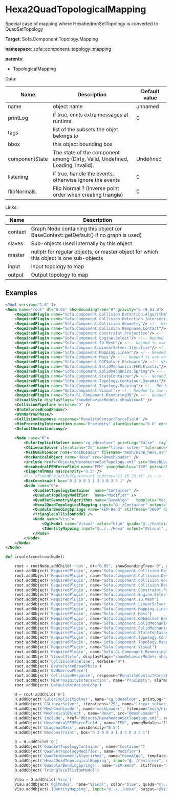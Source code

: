 # Hexa2QuadTopologicalMapping

Special case of mapping where HexahedronSetTopology is converted to QuadSetTopology


__Target__: Sofa.Component.Topology.Mapping

__namespace__: sofa::component::topology::mapping

__parents__: 
- TopologicalMapping

Data: 

<table>
<thead>
    <tr>
        <th>Name</th>
        <th>Description</th>
        <th>Default value</th>
    </tr>
</thead>
<tbody>
	<tr>
		<td>name</td>
		<td>
object name
</td>
		<td>unnamed</td>
	</tr>
	<tr>
		<td>printLog</td>
		<td>
if true, emits extra messages at runtime.
</td>
		<td>0</td>
	</tr>
	<tr>
		<td>tags</td>
		<td>
list of the subsets the objet belongs to
</td>
		<td></td>
	</tr>
	<tr>
		<td>bbox</td>
		<td>
this object bounding box
</td>
		<td></td>
	</tr>
	<tr>
		<td>componentState</td>
		<td>
The state of the component among (Dirty, Valid, Undefined, Loading, Invalid).
</td>
		<td>Undefined</td>
	</tr>
	<tr>
		<td>listening</td>
		<td>
if true, handle the events, otherwise ignore the events
</td>
		<td>0</td>
	</tr>
	<tr>
		<td>flipNormals</td>
		<td>
Flip Normal ? (Inverse point order when creating triangle)
</td>
		<td>0</td>
	</tr>

</tbody>
</table>

Links: 

| Name | Description |
| ---- | ----------- |
|context|Graph Node containing this object (or BaseContext::getDefault() if no graph is used)|
|slaves|Sub-objects used internally by this object|
|master|nullptr for regular objects, or master object for which this object is one sub-objects|
|input|Input topology to map|
|output|Output topology to map|



## Examples

```xml
<?xml version="1.0" ?>
<Node name="root" dt="0.05" showBoundingTree="0" gravity="0 -9.81 0">
    <RequiredPlugin name="Sofa.Component.Collision.Detection.Algorithm"/> <!-- Needed to use components [BVHNarrowPhase BruteForceBroadPhase CollisionPipeline] -->
    <RequiredPlugin name="Sofa.Component.Collision.Detection.Intersection"/> <!-- Needed to use components [MinProximityIntersection] -->
    <RequiredPlugin name="Sofa.Component.Collision.Geometry"/> <!-- Needed to use components [TriangleCollisionModel] -->
    <RequiredPlugin name="Sofa.Component.Collision.Response.Contact"/> <!-- Needed to use components [CollisionResponse] -->
    <RequiredPlugin name="Sofa.Component.Constraint.Projective"/> <!-- Needed to use components [FixedProjectiveConstraint] -->
    <RequiredPlugin name="Sofa.Component.Engine.Select"/> <!-- Needed to use components [BoxROI] -->
    <RequiredPlugin name="Sofa.Component.IO.Mesh"/> <!-- Needed to use components [MeshGmshLoader] -->
    <RequiredPlugin name="Sofa.Component.LinearSolver.Iterative"/> <!-- Needed to use components [CGLinearSolver] -->
    <RequiredPlugin name="Sofa.Component.Mapping.Linear"/> <!-- Needed to use components [IdentityMapping] -->
    <RequiredPlugin name="Sofa.Component.Mass"/> <!-- Needed to use components [DiagonalMass] -->
    <RequiredPlugin name="Sofa.Component.ODESolver.Backward"/> <!-- Needed to use components [EulerImplicitSolver] -->
    <RequiredPlugin name="Sofa.Component.SolidMechanics.FEM.Elastic"/> <!-- Needed to use components [HexahedralFEMForceField] -->
    <RequiredPlugin name="Sofa.Component.SolidMechanics.Spring"/> <!-- Needed to use components [QuadularBendingSprings] -->
    <RequiredPlugin name="Sofa.Component.StateContainer"/> <!-- Needed to use components [MechanicalObject] -->
    <RequiredPlugin name="Sofa.Component.Topology.Container.Dynamic"/> <!-- Needed to use components [HexahedronSetGeometryAlgorithms HexahedronSetTopologyContainer HexahedronSetTopologyModifier QuadSetGeometryAlgorithms QuadSetTopologyContainer QuadSetTopologyModifier] -->
    <RequiredPlugin name="Sofa.Component.Topology.Mapping"/> <!-- Needed to use components [Hexa2QuadTopologicalMapping] -->
    <RequiredPlugin name="Sofa.Component.Visual"/> <!-- Needed to use components [VisualStyle] -->
    <RequiredPlugin name="Sofa.GL.Component.Rendering3D"/> <!-- Needed to use components [OglModel] -->
    <VisualStyle displayFlags="showBehaviorModels showVisual" />
    <CollisionPipeline verbose="0" />
    <BruteForceBroadPhase/>
    <BVHNarrowPhase/>
    <CollisionResponse response="PenalityContactForceField" />
    <MinProximityIntersection name="Proximity" alarmDistance="0.8" contactDistance="0.5" />
    <DefaultAnimationLoop/>
    
    <Node name="H">
        <EulerImplicitSolver name="cg_odesolver" printLog="false"  rayleighStiffness="0.1" rayleighMass="0.1" />
        <CGLinearSolver iterations="25" name="linear solver" tolerance="1.0e-9" threshold="1.0e-9" />
        <MeshGmshLoader name="meshLoader" filename="mesh/nine_hexa.msh" />
        <MechanicalObject name="Hexa" src="@meshLoader" />
        <include href="Objects/HexahedronSetTopology.xml" src="@meshLoader" drawHexa="1" />
        <HexahedralFEMForceField name="FEM" youngModulus="100" poissonRatio="0.3" method="large" />
        <DiagonalMass massDensity="0.5" />
        <!-- <FixedProjectiveConstraint indices="12 15 28 31" /> -->
        <BoxConstraint box="0 3 0 0 3 1 3 3 0 3 3 1" />
        <Node name="Q">
            <QuadSetTopologyContainer  name="Container" />
            <QuadSetTopologyModifier   name="Modifier" />
            <QuadSetGeometryAlgorithms name="GeomAlgo"   template="Vec3" />
            <Hexa2QuadTopologicalMapping input="@../Container" output="@Container" />
            <QuadularBendingSprings name="FEM-Bend" stiffness="3000" damping="1.0" />
            <TriangleCollisionModel />
            <Node name="Visu">
                <OglModel name="Visual" color="blue" quads="@../Container.quads" />
                <IdentityMapping input="@../../Hexa" output="@Visual" />
            </Node>
        </Node>
    </Node>
</Node>
```
```python
def createScene(rootNode):

	root = rootNode.addChild('root', dt="0.05", showBoundingTree="0", gravity="0 -9.81 0")
	root.addObject('RequiredPlugin', name="Sofa.Component.Collision.Detection.Algorithm")
	root.addObject('RequiredPlugin', name="Sofa.Component.Collision.Detection.Intersection")
	root.addObject('RequiredPlugin', name="Sofa.Component.Collision.Geometry")
	root.addObject('RequiredPlugin', name="Sofa.Component.Collision.Response.Contact")
	root.addObject('RequiredPlugin', name="Sofa.Component.Constraint.Projective")
	root.addObject('RequiredPlugin', name="Sofa.Component.Engine.Select")
	root.addObject('RequiredPlugin', name="Sofa.Component.IO.Mesh")
	root.addObject('RequiredPlugin', name="Sofa.Component.LinearSolver.Iterative")
	root.addObject('RequiredPlugin', name="Sofa.Component.Mapping.Linear")
	root.addObject('RequiredPlugin', name="Sofa.Component.Mass")
	root.addObject('RequiredPlugin', name="Sofa.Component.ODESolver.Backward")
	root.addObject('RequiredPlugin', name="Sofa.Component.SolidMechanics.FEM.Elastic")
	root.addObject('RequiredPlugin', name="Sofa.Component.SolidMechanics.Spring")
	root.addObject('RequiredPlugin', name="Sofa.Component.StateContainer")
	root.addObject('RequiredPlugin', name="Sofa.Component.Topology.Container.Dynamic")
	root.addObject('RequiredPlugin', name="Sofa.Component.Topology.Mapping")
	root.addObject('RequiredPlugin', name="Sofa.Component.Visual")
	root.addObject('RequiredPlugin', name="Sofa.GL.Component.Rendering3D")
	root.addObject('VisualStyle', displayFlags="showBehaviorModels showVisual")
	root.addObject('CollisionPipeline', verbose="0")
	root.addObject('BruteForceBroadPhase')
	root.addObject('BVHNarrowPhase')
	root.addObject('CollisionResponse', response="PenalityContactForceField")
	root.addObject('MinProximityIntersection', name="Proximity", alarmDistance="0.8", contactDistance="0.5")
	root.addObject('DefaultAnimationLoop')

	H = root.addChild('H')
	H.addObject('EulerImplicitSolver', name="cg_odesolver", printLog="false", rayleighStiffness="0.1", rayleighMass="0.1")
	H.addObject('CGLinearSolver', iterations="25", name="linear solver", tolerance="1.0e-9", threshold="1.0e-9")
	H.addObject('MeshGmshLoader', name="meshLoader", filename="mesh/nine_hexa.msh")
	H.addObject('MechanicalObject', name="Hexa", src="@meshLoader")
	H.addObject('include', href="Objects/HexahedronSetTopology.xml", src="@meshLoader", drawHexa="1")
	H.addObject('HexahedralFEMForceField', name="FEM", youngModulus="100", poissonRatio="0.3", method="large")
	H.addObject('DiagonalMass', massDensity="0.5")
	H.addObject('BoxConstraint', box="0 3 0 0 3 1 3 3 0 3 3 1")

	Q = H.addChild('Q')
	Q.addObject('QuadSetTopologyContainer', name="Container")
	Q.addObject('QuadSetTopologyModifier', name="Modifier")
	Q.addObject('QuadSetGeometryAlgorithms', name="GeomAlgo", template="Vec3")
	Q.addObject('Hexa2QuadTopologicalMapping', input="@../Container", output="@Container")
	Q.addObject('QuadularBendingSprings', name="FEM-Bend", stiffness="3000", damping="1.0")
	Q.addObject('TriangleCollisionModel')

	Visu = Q.addChild('Visu')
	Visu.addObject('OglModel', name="Visual", color="blue", quads="@../Container.quads")
	Visu.addObject('IdentityMapping', input="@../../Hexa", output="@Visual")
```

